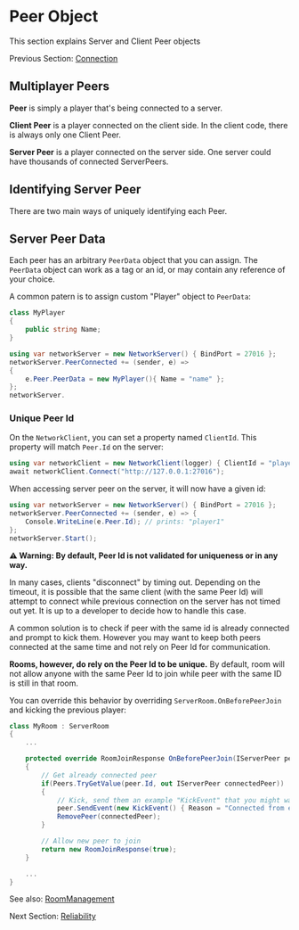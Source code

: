 # Peer Object

This section explains Server and Client Peer objects

Previous Section: [Connection](Connection.md)

## Multiplayer Peers

**Peer** is simply a player that's being connected to a server.

**Client Peer** is a player connected on the client side. In the client code, there is always only one Client Peer.

**Server Peer** is a player connected on the server side. One server could have thousands of connected ServerPeers.

## Identifying Server Peer

There are two main ways of uniquely identifying each Peer.

## Server Peer Data

Each peer has an arbitrary `PeerData` object that you can assign. The `PeerData` object can work as a tag or an id, or may contain any reference of your choice.

A common patern is to assign custom "Player" object to `PeerData`:

```csharp
class MyPlayer 
{
    public string Name;
}

using var networkServer = new NetworkServer() { BindPort = 27016 };
networkServer.PeerConnected += (sender, e) => 
{
    e.Peer.PeerData = new MyPlayer(){ Name = "name" };
};
networkServer.
```


### Unique Peer Id

On the `NetworkClient`, you can set a property named `ClientId`. This property will match `Peer.Id` on the server:

```csharp
using var networkClient = new NetworkClient(logger) { ClientId = "player1" };
await networkClient.Connect("http://127.0.0.1:27016");
```

When accessing server peer on the server, it will now have a given id:

```csharp
using var networkServer = new NetworkServer() { BindPort = 27016 };
networkServer.PeerConnected += (sender, e) => {
    Console.WriteLine(e.Peer.Id); // prints: "player1"
};
networkServer.Start();
```

**⚠ Warning: By default, Peer Id is not validated for uniqueness or in any way.**

In many cases, clients "disconnect" by timing out.
Depending on the timeout, it is possible that the same client (with the same Peer Id) will attempt to connect while previous connection on the server has not timed out yet.
It is up to a developer to decide how to handle this case. 

A common solution is to check if peer with the same id is already connected and prompt to kick them. However you may want to keep both peers connected at the same time and not rely on Peer Id for communication.

**Rooms, however, do rely on the Peer Id to be unique.**
By default, room will not allow anyone with the same Peer Id to join while peer with the same ID is still in that room. 

You can override this behavior by overriding `ServerRoom.OnBeforePeerJoin` and kicking the previous player:

```csharp
class MyRoom : ServerRoom
{
    ... 

    protected override RoomJoinResponse OnBeforePeerJoin(IServerPeer peer, string token)
    {
        // Get already connected peer
        if(Peers.TryGetValue(peer.Id, out IServerPeer connectedPeer))
        {
            // Kick, send them an example "KickEvent" that you might want to create
            peer.SendEvent(new KickEvent() { Reason = "Connected from elsewhere" });
            RemovePeer(connectedPeer);
        }

        // Allow new peer to join
        return new RoomJoinResponse(true);
    }

    ...
}
```

See also: [RoomManagement](RoomManagement.md)


Next Section: [Reliability](Reliability.md)
